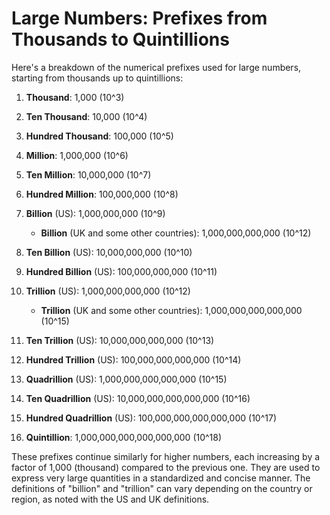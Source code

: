 # Large Numbers: Prefixes from Thousands to Quintillions

Here's a breakdown of the numerical prefixes used for large numbers, starting from thousands up to quintillions:

1. **Thousand**: 1,000 (10^3)

2. **Ten Thousand**: 10,000 (10^4)

3. **Hundred Thousand**: 100,000 (10^5)

4. **Million**: 1,000,000 (10^6)

5. **Ten Million**: 10,000,000 (10^7)

6. **Hundred Million**: 100,000,000 (10^8)

7. **Billion** (US): 1,000,000,000 (10^9)
   - **Billion** (UK and some other countries): 1,000,000,000,000 (10^12)

8. **Ten Billion** (US): 10,000,000,000 (10^10)

9. **Hundred Billion** (US): 100,000,000,000 (10^11)

10. **Trillion** (US): 1,000,000,000,000 (10^12)
    - **Trillion** (UK and some other countries): 1,000,000,000,000,000 (10^15)

11. **Ten Trillion** (US): 10,000,000,000,000 (10^13)

12. **Hundred Trillion** (US): 100,000,000,000,000 (10^14)

13. **Quadrillion** (US): 1,000,000,000,000,000 (10^15)

14. **Ten Quadrillion** (US): 10,000,000,000,000,000 (10^16)

15. **Hundred Quadrillion** (US): 100,000,000,000,000,000 (10^17)

16. **Quintillion**: 1,000,000,000,000,000,000 (10^18)

These prefixes continue similarly for higher numbers, each increasing by a factor of 1,000 (thousand) compared to the previous one. They are used to express very large quantities in a standardized and concise manner. The definitions of "billion" and "trillion" can vary depending on the country or region, as noted with the US and UK definitions.
